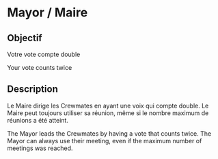 # Mayor / Maire

## Objectif

Votre vote compte double

Your vote counts twice

## Description

Le Maire dirige les Crewmates en ayant une voix qui compte double. Le Maire peut toujours utiliser sa réunion, même si le nombre maximum de réunions a été atteint.

The Mayor leads the Crewmates by having a vote that counts twice. The Mayor can always use their meeting, even if the maximum number of meetings was reached.